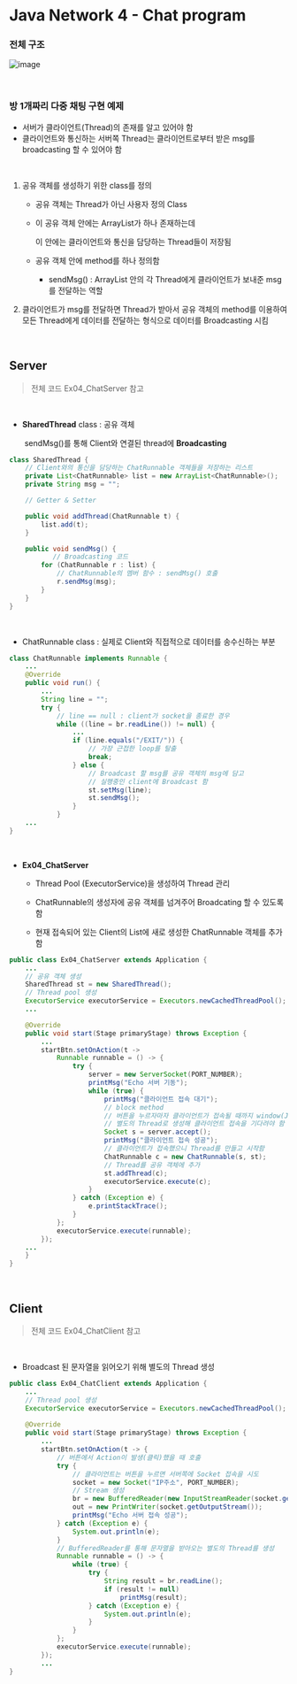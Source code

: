 # Java Network 4 - Chat program

### 전체 구조

![image](https://user-images.githubusercontent.com/50972986/63687281-1c9c2200-c83f-11e9-80d6-fb7740069163.png)

<br>

### 방 1개짜리 다중 채팅 구현 예제

- 서버가 클라이언트(Thread)의 존재를 알고 있어야 함
- 클라이언트와 통신하는 서버쪽 Thread는 클라이언트로부터 받은 msg를 broadcasting 할 수 있어야 함

<br>

1. 공유 객체를 생성하기 위한 class를 정의
   - 공유 객체는 Thread가 아닌 사용자 정의 Class

   - 이 공유 객체 안에는 ArrayList가 하나 존재하는데

     이 안에는 클라이언트와 통신을 담당하는 Thread들이 저장됨

   - 공유 객체 안에 method를 하나 정의함

     - sendMsg() : ArrayList 안의 각 Thread에게 클라이언트가 보내준 msg를 전달하는 역할

2.  클라이언트가 msg를 전달하면 Thread가 받아서 공유 객체의 method를 이용하여 모든 Thread에게 데이터를 전달하는 형식으로 데이터를 Broadcasting 시킴

<br>

## Server

> 전체 코드 Ex04_ChatServer 참고

<br>

- **SharedThread** class : 공유 객체 

  ​									  sendMsg()를 통해 Client와 연결된 thread에 **Broadcasting**

``` java
class SharedThread {
   	// Client와의 통신을 담당하는 ChatRunnable 객체들을 저장하는 리스트
	private List<ChatRunnable> list = new ArrayList<ChatRunnable>();
	private String msg = "";

    // Getter & Setter

	public void addThread(ChatRunnable t) {
		list.add(t);
	}

	public void sendMsg() {
           // Broadcasting 코드
		for (ChatRunnable r : list) {
            // ChatRunnable의 멤버 함수 : sendMsg() 호출
			r.sendMsg(msg);
		}
	}
}
```

<br>

- ChatRunnable class : 실제로 Client와 직접적으로 데이터를 송수신하는 부분

``` java
class ChatRunnable implements Runnable {
	...
	@Override
	public void run() {
		... 
		String line = "";
		try {
			// line == null : client가 socket을 종료한 경우
			while ((line = br.readLine()) != null) {
				...
				if (line.equals("/EXIT/")) {
					// 가장 근접한 loop를 탈출
					break;
				} else {
                    // Broadcast 할 msg를 공유 객체의 msg에 담고
                    // 실행중인 client에 Broadcast 함
					st.setMsg(line);
					st.sendMsg();
				}
			}
	...
}
```

<br>

- **Ex04_ChatServer**

  - Thread Pool (ExecutorService)을 생성하여 Thread 관리

  - ChatRunnable의 생성자에 공유 객체를 넘겨주어 Broadcating 할 수 있도록 함

  - 현재 접속되어 있는 Client의  List에 새로 생성한 ChatRunnable 객체를 추가함

``` java
public class Ex04_ChatServer extends Application {
	...
    // 공유 객체 생성 
	SharedThread st = new SharedThread();
	// Thread pool 생성
	ExecutorService executorService = Executors.newCachedThreadPool();
	...

	@Override
	public void start(Stage primaryStage) throws Exception {
		...
		startBtn.setOnAction(t -> 
			Runnable runnable = () -> {
				try {
					server = new ServerSocket(PORT_NUMBER);
					printMsg("Echo 서버 기동");
					while (true) {
						printMsg("클라이언트 접속 대기");
						// block method
						// 버튼을 누르자마자 클라이언트가 접속될 때까지 window(JavaFX)가 멈춤
						// 별도의 Thread로 생성해 클라이언트 접속을 기다려야 함
						Socket s = server.accept();
						printMsg("클라이언트 접속 성공");
						// 클라이언트가 접속했으니 Thread를 만들고 시작함
						ChatRunnable c = new ChatRunnable(s, st);
						// Thread를 공유 객체에 추가
						st.addThread(c);
						executorService.execute(c);
					}
				} catch (Exception e) {
					e.printStackTrace();
				}
			};
			executorService.execute(runnable);
		});
	...
	}
}
```

<br>

## Client

> 전체 코드 Ex04_ChatClient 참고

<br>

- Broadcast 된 문자열을 읽어오기 위해 별도의 Thread 생성

``` java
public class Ex04_ChatClient extends Application {
	... 
    // Thread pool 생성
	ExecutorService executorService = Executors.newCachedThreadPool();
    
	@Override
	public void start(Stage primaryStage) throws Exception {
		...
		startBtn.setOnAction(t -> {
			// 버튼에서 Action이 발생(클릭)했을 때 호출
			try {
				// 클라이언트는 버튼을 누르면 서버쪽에 Socket 접속을 시도
				socket = new Socket("IP주소", PORT_NUMBER);
				// Stream 생성
				br = new BufferedReader(new InputStreamReader(socket.getInputStream()));
				out = new PrintWriter(socket.getOutputStream());
				printMsg("Echo 서버 접속 성공");
			} catch (Exception e) {
				System.out.println(e);
			}
            // BufferedReader를 통해 문자열을 받아오는 별도의 Thread를 생성 
			Runnable runnable = () -> {
				while (true) {
					try {
						String result = br.readLine();
						if (result != null)
							printMsg(result);
					} catch (Exception e) {
						System.out.println(e);
					}
				}
			};
			executorService.execute(runnable);
		});
        ...
}
```

